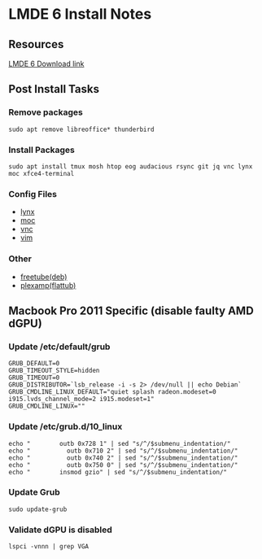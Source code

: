 # LMDE 6 Install Notes

## Resources
[LMDE 6 Download link](https://linuxmint.com/download_lmde.php)


## Post Install Tasks

### Remove packages
```
sudo apt remove libreoffice* thunderbird
```
### Install Packages
```
sudo apt install tmux mosh htop eog audacious rsync git jq vnc lynx moc xfce4-terminal
```
### Config Files
- [lynx](config/lynx_config)
- [moc](config/moc)
- [vnc](config/vnc)
- [vim](config/vim)

### Other 
 - [freetube(deb)](https://freetubeapp.io/#download)
 - [plexamp(flattub)](https://flathub.org/apps/details/com.plexamp.Plexamp)

## Macbook Pro 2011 Specific (disable faulty AMD dGPU)

### Update /etc/default/grub 
```
GRUB_DEFAULT=0
GRUB_TIMEOUT_STYLE=hidden
GRUB_TIMEOUT=0
GRUB_DISTRIBUTOR=`lsb_release -i -s 2> /dev/null || echo Debian`
GRUB_CMDLINE_LINUX_DEFAULT="quiet splash radeon.modeset=0 i915.lvds_channel_mode=2 i915.modeset=1"
GRUB_CMDLINE_LINUX=""
```

### Update /etc/grub.d/10_linux
```
echo "        outb 0x728 1" | sed "s/^/$submenu_indentation/"
echo "          outb 0x710 2" | sed "s/^/$submenu_indentation/"
echo "          outb 0x740 2" | sed "s/^/$submenu_indentation/"
echo "          outb 0x750 0" | sed "s/^/$submenu_indentation/"
echo "        insmod gzio" | sed "s/^/$submenu_indentation/"
```
### Update Grub 
```
sudo update-grub
```
### Validate dGPU is disabled
```
lspci -vnnn | grep VGA
```
